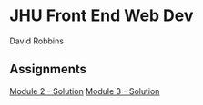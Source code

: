 # JHU Front End Web Dev

David Robbins

## Assignments

[Module 2 - Solution](https://drobbins-jhu.github.io/front-end-web-jhu/module2-solution/)
[Module 3 - Solution](https://drobbins-jhu.github.io/front-end-web-jhu/module3-solution/)

